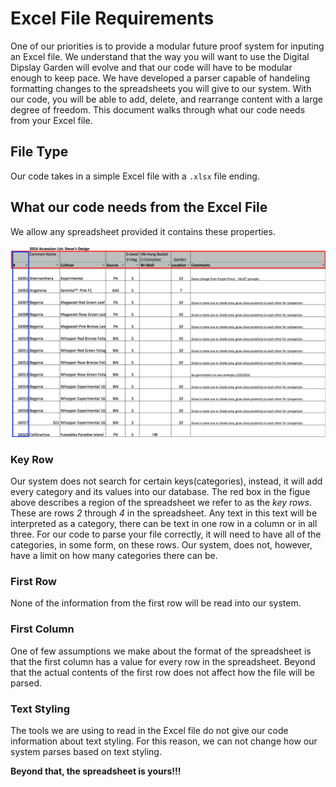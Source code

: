 # Excel File Requirements  
One of our priorities is to provide a modular future proof system for inputing an Excel file. We understand that the way you will want to use the Digital Dipslay Garden will evolve and that our code will have to be modular enough to keep pace. We have developed a parser capable of handeling formatting changes to the spreadsheets you will give to our system. With our code, you will be able to add, delete, and rearrange content with a large degree of freedom. This document walks through what our code needs from your Excel file.  

## File Type
Our code takes in a simple Excel file with a `.xlsx` file ending.

## What our code needs from the Excel File  
We allow any spreadsheet provided it contains these properties. 

![ExampleSpreadSheet](Documentation/Graphics/SpreadSheetRequirements.png)

### Key Row  
Our system does not search for certain keys(categories), instead, it will add every category and its values into our database. The red box in the figue above describes a region of the spreadsheet we refer to as the *key rows*. These are rows *2* through *4* in the spreadsheet. Any text in this text will be interpreted as a category, there can be text in one row in a column or in all three. For our code to parse your file correctly, it will need to have all of the categories, in some form, on these rows. Our system, does not, however, have a limit on how many categories there can be. 

### First Row
None of the information from the first row will be read into our system. 

### First Column
One of few assumptions we make about the format of the spreadsheet is that the first column has a value for every row in the spreadsheet. Beyond that the actual contents of the first row does not affect how the file will be parsed.

### Text Styling 
The tools we are using to read in the Excel file do not give our code information about text styling. For this reason, we can not change how our system parses based on text styling. 

**Beyond that, the spreadsheet is yours!!!** 
